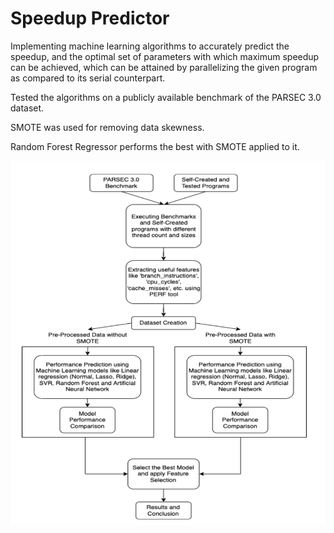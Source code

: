 # Speedup Predictor

Implementing machine learning algorithms to accurately predict the speedup, and the optimal set of parameters with which maximum speedup can be achieved, which can be attained by parallelizing the given program as compared to its serial counterpart. 

Tested the algorithms on a publicly available benchmark of the PARSEC 3.0 dataset. 

SMOTE was used for removing data skewness. 

Random Forest Regressor performs the best with SMOTE applied to it.

![Arch](https://github.com/imnishanth/SpeedupPredictor/blob/main/sp-arch.png)